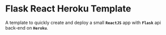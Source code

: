 # Flask React Heroku Template

A template to quickly create and deploy a small **`ReactJS`** app
with **`Flask`** api back-end on **`Heroku`**.
